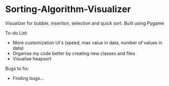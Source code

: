 # Sorting-Algorithm-Visualizer
Visualizer for bubble, insertion, selection and quick sort.
Built using Pygame

To-do List:
- More customization UI's (speed, max value in data, number of values in data)
- Organise my code better by creating new classes and files
- Visualise heapsort

Bugs to fix:
- Finding bugs...
